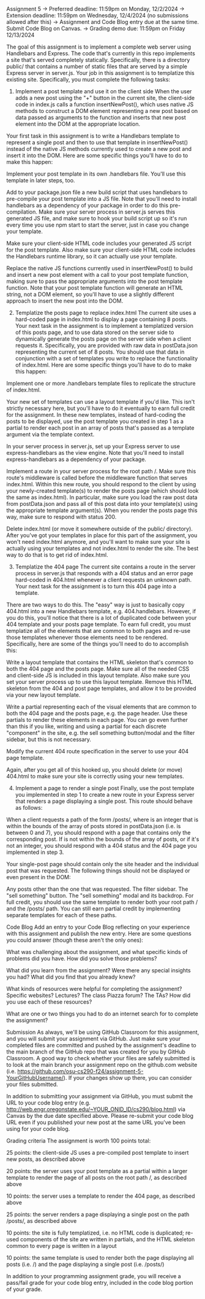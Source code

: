 Assignment 5
→ Preferred deadline: 11:59pm on Monday, 12/2/2024
→ Extension deadline: 11:59pm on Wednesday, 12/4/2024 (no submissions allowed after this)
→ Assignment and Code Blog entry due at the same time. Submit Code Blog on Canvas.
→ Grading demo due: 11:59pm on Friday 12/13/2024

The goal of this assignment is to implement a complete web server using Handlebars and Express. The code that's currently in this repo implements a site that's served completely statically. Specifically, there is a directory public/ that contains a number of static files that are served by a simple Express server in server.js. Your job in this assignment is to templatize this existing site. Specifically, you must complete the following tasks:

1. Implement a post template and use it on the client side
When the user adds a new post using the "+" button in the current site, the client-side code in index.js calls a function insertNewPost(), which uses native JS methods to construct a DOM element representing a new post based on data passed as arguments to the function and inserts that new post element into the DOM at the appropriate location.

Your first task in this assignment is to write a Handlebars template to represent a single post and then to use that template in insertNewPost() instead of the native JS methods currently used to create a new post and insert it into the DOM. Here are some specific things you'll have to do to make this happen:

Implement your post template in its own .handlebars file. You'll use this template in later steps, too.

Add to your package.json file a new build script that uses handlebars to pre-compile your post template into a JS file. Note that you'll need to install handlebars as a dependency of your package in order to do this pre-compilation. Make sure your server process in server.js serves this generated JS file, and make sure to hook your build script up so it's run every time you use npm start to start the server, just in case you change your template.

Make sure your client-side HTML code includes your generated JS script for the post template. Also make sure your client-side HTML code includes the Handlebars runtime library, so it can actually use your template.

Replace the native JS functions currently used in insertNewPost() to build and insert a new post element with a call to your post template function, making sure to pass the appropriate arguments into the post template function. Note that your post template function will generate an HTML string, not a DOM element, so you'll have to use a slightly different approach to insert the new post into the DOM.

2. Templatize the posts page to replace index.html
The current site uses a hard-coded page in index.html to display a page containing 8 posts. Your next task in the assignment is to implement a templatized version of this posts page, and to use data stored on the server side to dynamically generate the posts page on the server side when a client requests it. Specifically, you are provided with raw data in postData.json representing the current set of 8 posts. You should use that data in conjunction with a set of templates you write to replace the functionality of index.html. Here are some specific things you'll have to do to make this happen:

Implement one or more .handlebars template files to replicate the structure of index.html.

Your new set of templates can use a layout template if you'd like. This isn't strictly necessary here, but you'll have to do it eventually to earn full credit for the assignment.
In these new templates, instead of hard-coding the posts to be displayed, use the post template you created in step 1 as a partial to render each post in an array of posts that's passed as a template argument via the template context.

In your server process in server.js, set up your Express server to use express-handlebars as the view engine. Note that you'll need to install express-handlebars as a dependency of your package.

Implement a route in your server process for the root path /. Make sure this route's middleware is called before the middleware function that serves index.html. Within this new route, you should respond to the client by using your newly-created template(s) to render the posts page (which should look the same as index.html). In particular, make sure you load the raw post data from postData.json and pass all of this post data into your template(s) using the appropriate template argument(s). When you render the posts page this way, make sure to respond with status 200.

Delete index.html (or move it somewhere outside of the public/ directory). After you've got your templates in place for this part of the assignment, you won't need index.html anymore, and you'll want to make sure your site is actually using your templates and not index.html to render the site. The best way to do that is to get rid of index.html.

3. Templatize the 404 page
The current site contains a route in the server process in server.js that responds with a 404 status and an error page hard-coded in 404.html whenever a client requests an unknown path. Your next task for the assignment is to turn this 404 page into a template.

There are two ways to do this. The "easy" way is just to basically copy 404.html into a new Handlebars template, e.g. 404.handlebars. However, if you do this, you'll notice that there is a lot of duplicated code between your 404 template and your posts page template. To earn full credit, you must templatize all of the elements that are common to both pages and re-use those templates whenever those elements need to be rendered. Specifically, here are some of the things you'll need to do to accomplish this:

Write a layout template that contains the HTML skeleton that's common to both the 404 page and the posts page. Make sure all of the needed CSS and client-side JS is included in this layout template. Also make sure you set your server process up to use this layout template. Remove this HTML skeleton from the 404 and post page templates, and allow it to be provided via your new layout template.

Write a partial representing each of the visual elements that are common to both the 404 page and the posts page, e.g. the page header. Use these partials to render these elements in each page. You can go even further than this if you like, writing and using a partial for each discrete "component" in the site, e.g. the sell something button/modal and the filter sidebar, but this is not necessary.

Modify the current 404 route specification in the server to use your 404 page template.

Again, after you get all of this hooked up, you should delete (or move) 404.html to make sure your site is correctly using your new templates.

4. Implement a page to render a single post
Finally, use the post template you implemented in step 1 to create a new route in your Express server that renders a page displaying a single post. This route should behave as follows:

When a client requests a path of the form /posts/<n>, where <n> is an integer that is within the bounds of the array of posts stored in postData.json (i.e. <n> is between 0 and 7), you should respond with a page that contains only the corresponding post. If <n> is not within the bounds of the array of posts, or if it's not an integer, you should respond with a 404 status and the 404 page you implemented in step 3.

Your single-post page should contain only the site header and the individual post that was requested. The following things should not be displayed or even present in the DOM:

Any posts other than the one that was requested.
The filter sidebar.
The "sell something" button.
The "sell something" modal and its backdrop.
For full credit, you should use the same template to render both your root path / and the /posts/<n> path. You can still earn partial credit by implementing separate templates for each of these paths.

Code Blog
Add an entry to your Code Blog reflecting on your experience with this assignment and publish the new entry. Here are some questions you could answer (though these aren't the only ones):

What was challenging about the assignment, and what specific kinds of problems did you have. How did you solve those problems?

What did you learn from the assignment? Were there any special insights you had? What did you find that you already knew?

What kinds of resources were helpful for completing the assignment? Specific websites? Lectures? The class Piazza forum? The TAs? How did you use each of these resources?

What are one or two things you had to do an internet search for to complete the assignment?

Submission
As always, we'll be using GitHub Classroom for this assignment, and you will submit your assignment via GitHub. Just make sure your completed files are committed and pushed by the assignment's deadline to the main branch of the GitHub repo that was created for you by GitHub Classroom. A good way to check whether your files are safely submitted is to look at the main branch your assignment repo on the github.com website (i.e. https://github.com/osu-cs290-f24/assignment-5-YourGitHubUsername/). If your changes show up there, you can consider your files submitted.

In addition to submitting your assignment via GitHub, you must submit the URL to your code blog entry (e.g. http://web.engr.oregonstate.edu/~YOUR_ONID_ID/cs290/blog.html) via Canvas by the due date specified above. Please re-submit your code blog URL even if you published your new post at the same URL you've been using for your code blog.

Grading criteria
The assignment is worth 100 points total:

25 points: the client-side JS uses a pre-compiled post template to insert new posts, as described above

20 points: the server uses your post template as a partial within a larger template to render the page of all posts on the root path /, as described above

10 points: the server uses a template to render the 404 page, as described above

25 points: the server renders a page displaying a single post on the path /posts/<n>, as described above

10 points: the site is fully templatized, i.e. no HTML code is duplicated; re-used components of the site are written in partials, and the HTML skeleton common to every page is written in a layout

10 points: the same template is used to render both the page displaying all posts (i.e. /) and the page displaying a single post (i.e. /posts/<n>)

In addition to your programming assignment grade, you will receive a pass/fail grade for your code blog entry, included in the code blog portion of your grade.
